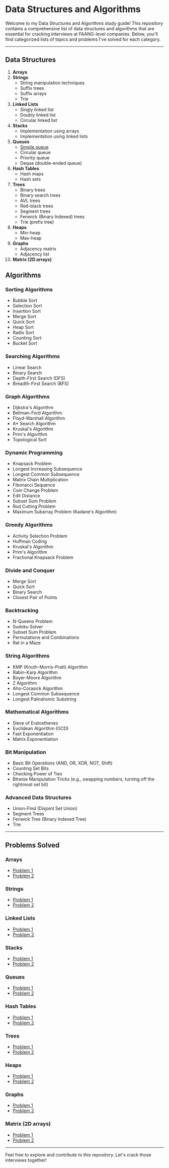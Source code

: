 # Data Structures and Algorithms

Welcome to my Data Structures and Algorithms study guide! This repository contains a comprehensive list of data structures and algorithms that are essential for cracking interviews at FAANG-level companies. Below, you'll find categorized lists of topics and problems I've solved for each category.

---

## Data Structures

1. **Arrays**
2. **Strings**
   - String manipulation techniques
   - Suffix trees
   - Suffix arrays
   - Trie
3. **Linked Lists**
   - Singly linked list
   - Doubly linked list
   - Circular linked list
4. **Stacks**
   - Implementation using arrays
   - Implementation using linked lists
5. **Queues**
   - [Simple queue](ueue.md#simple)
   - Circular queue
   - Priority queue
   - Deque (double-ended queue)
6. **Hash Tables**
   - Hash maps
   - Hash sets
7. **Trees**
   - Binary trees
   - Binary search trees
   - AVL trees
   - Red-black trees
   - Segment trees
   - Fenwick (Binary Indexed) trees
   - Trie (prefix tree)
8. **Heaps**
   - Min-heap
   - Max-heap
9. **Graphs**
   - Adjacency matrix
   - Adjacency list
10. **Matrix (2D arrays)**

## Algorithms

### Sorting Algorithms
- Bubble Sort
- Selection Sort
- Insertion Sort
- Merge Sort
- Quick Sort
- Heap Sort
- Radix Sort
- Counting Sort
- Bucket Sort

### Searching Algorithms
- Linear Search
- Binary Search
- Depth-First Search (DFS)
- Breadth-First Search (BFS)

### Graph Algorithms
- Dijkstra's Algorithm
- Bellman-Ford Algorithm
- Floyd-Warshall Algorithm
- A* Search Algorithm
- Kruskal's Algorithm
- Prim's Algorithm
- Topological Sort

### Dynamic Programming
- Knapsack Problem
- Longest Increasing Subsequence
- Longest Common Subsequence
- Matrix Chain Multiplication
- Fibonacci Sequence
- Coin Change Problem
- Edit Distance
- Subset Sum Problem
- Rod Cutting Problem
- Maximum Subarray Problem (Kadane's Algorithm)

### Greedy Algorithms
- Activity Selection Problem
- Huffman Coding
- Kruskal's Algorithm
- Prim's Algorithm
- Fractional Knapsack Problem

### Divide and Conquer
- Merge Sort
- Quick Sort
- Binary Search
- Closest Pair of Points

### Backtracking
- N-Queens Problem
- Sudoku Solver
- Subset Sum Problem
- Permutations and Combinations
- Rat in a Maze

### String Algorithms
- KMP (Knuth-Morris-Pratt) Algorithm
- Rabin-Karp Algorithm
- Boyer-Moore Algorithm
- Z Algorithm
- Aho-Corasick Algorithm
- Longest Common Subsequence
- Longest Palindromic Substring

### Mathematical Algorithms
- Sieve of Eratosthenes
- Euclidean Algorithm (GCD)
- Fast Exponentiation
- Matrix Exponentiation

### Bit Manipulation
- Basic Bit Operations (AND, OR, XOR, NOT, Shift)
- Counting Set Bits
- Checking Power of Two
- Bitwise Manipulation Tricks (e.g., swapping numbers, turning off the rightmost set bit)

### Advanced Data Structures
- Union-Find (Disjoint Set Union)
- Segment Trees
- Fenwick Tree (Binary Indexed Tree)
- Trie

---

## Problems Solved

### Arrays
- [Problem 1](link_to_problem_1)
- [Problem 2](link_to_problem_2)

### Strings
- [Problem 1](link_to_problem_1)
- [Problem 2](link_to_problem_2)

### Linked Lists
- [Problem 1](link_to_problem_1)
- [Problem 2](link_to_problem_2)

### Stacks
- [Problem 1](link_to_problem_1)
- [Problem 2](link_to_problem_2)

### Queues
- [Problem 1](link_to_problem_1)
- [Problem 2](link_to_problem_2)

### Hash Tables
- [Problem 1](link_to_problem_1)
- [Problem 2](link_to_problem_2)

### Trees
- [Problem 1](link_to_problem_1)
- [Problem 2](link_to_problem_2)

### Heaps
- [Problem 1](link_to_problem_1)
- [Problem 2](link_to_problem_2)

### Graphs
- [Problem 1](link_to_problem_1)
- [Problem 2](link_to_problem_2)

### Matrix (2D arrays)
- [Problem 1](link_to_problem_1)
- [Problem 2](link_to_problem_2)

---

Feel free to explore and contribute to this repository. Let's crack those interviews together!
